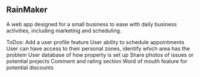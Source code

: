 ## RainMaker

A web app designed for a small business to ease with daily business activities, including marketing and scheduling.

ToDos:
Add a user profile feature
User ability to schedule appointments
User can have access to their personal zones, identify which area has the problem
User database of how property is set up
Share photos of issues or potential projects
Comment and rating section
Word of mouth feature for potential discounts
